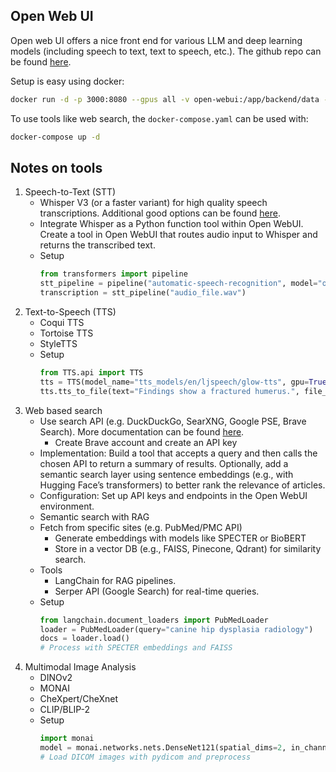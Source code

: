 ## Open Web UI

Open web UI offers a nice front end for various LLM and deep learning models (including speech to text, text to speech, etc.). The github repo can be found [here](https://github.com/open-webui/open-webui).

Setup is easy using docker:
```bash
docker run -d -p 3000:8080 --gpus all -v open-webui:/app/backend/data --name open-webui ghcr.io/open-webui/open-webui:main
```
To use tools like web search, the `docker-compose.yaml` can be used with:
```bash
docker-compose up -d
```

## Notes on tools

1. Speech-to-Text (STT)
    - Whisper V3 (or a faster variant) for high quality speech transcriptions. Additional good options can be found [here](https://huggingface.co/spaces/hf-audio/open_asr_leaderboard).
    - Integrate Whisper as a Python function tool within Open WebUI. Create a tool in Open WebUI that routes audio input to Whisper and returns the transcribed text.
    - Setup
        ```python
        from transformers import pipeline
        stt_pipeline = pipeline("automatic-speech-recognition", model="openai/whisper-large-v3")
        transcription = stt_pipeline("audio_file.wav")
        ```
2. Text-to-Speech (TTS)
    - Coqui TTS
    - Tortoise TTS
    - StyleTTS
    - Setup
        ```python
        from TTS.api import TTS
        tts = TTS(model_name="tts_models/en/ljspeech/glow-tts", gpu=True)
        tts.tts_to_file(text="Findings show a fractured humerus.", file_path="output.wav")
        ```
3. Web based search
    - Use search API (e.g. DuckDuckGo, SearXNG, Google PSE, Brave Search). More documentation can be found [here](https://docs.openwebui.com/category/-web-search).
        - Create Brave account and create an API key
    - Implementation:
        Build a tool that accepts a query and then calls the chosen API to return a summary of results.
        Optionally, add a semantic search layer using sentence embeddings (e.g., with Hugging Face’s transformers) to better rank the relevance of articles.
    - Configuration:
        Set up API keys and endpoints in the Open WebUI environment.
    - Semantic search with RAG
    - Fetch from specific sites (e.g. PubMed/PMC API)
        - Generate embeddings with models like SPECTER or BioBERT
        - Store in a vector DB (e.g., FAISS, Pinecone, Qdrant) for similarity search.
    - Tools
        - LangChain for RAG pipelines.
        - Serper API (Google Search) for real-time queries.
    - Setup
        ```python
        from langchain.document_loaders import PubMedLoader
        loader = PubMedLoader(query="canine hip dysplasia radiology")
        docs = loader.load()
        # Process with SPECTER embeddings and FAISS
        ```
4. Multimodal Image Analysis 
    - DINOv2
    - MONAI
    - CheXpert/CheXnet
    - CLIP/BLIP-2
    - Setup
        ```python
        import monai
        model = monai.networks.nets.DenseNet121(spatial_dims=2, in_channels=1, out_channels=2)
        # Load DICOM images with pydicom and preprocess
        ```